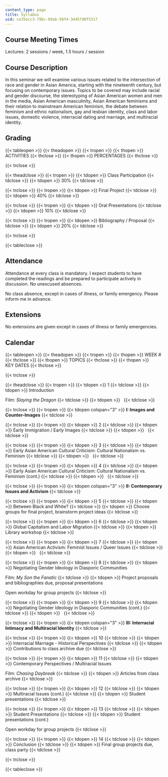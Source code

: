 ```yaml
---
content_type: page
title: Syllabus
uid: ce35ecc3-79bc-69ab-58f4-34457d0f5317
---
```


Course Meeting Times
--------------------

Lectures: 2 sessions / week, 1.5 hours / session

Course Description
------------------

In this seminar we will examine various issues related to the intersection of race and gender in Asian America, starting with the nineteenth century, but focusing on contemporary issues. Topics to be covered may include racial and gender discourse, the stereotyping of Asian American women and men in the media, Asian American masculinity, Asian American feminisms and their relation to mainstream American feminism, the debate between feminism and ethnic nationalism, gay and lesbian identity, class and labor issues, domestic violence, interracial dating and marriage, and multiracial identity.

Grading
-------

{{< tableopen >}}
{{< theadopen >}}
{{< tropen >}}
{{< thopen >}}
ACTIVITIES
{{< thclose >}}
{{< thopen >}}
PERCENTAGES
{{< thclose >}}

{{< trclose >}}

{{< theadclose >}}
{{< tropen >}}
{{< tdopen >}}
Class Participation
{{< tdclose >}}
{{< tdopen >}}
30%
{{< tdclose >}}

{{< trclose >}}
{{< tropen >}}
{{< tdopen >}}
Final Project
{{< tdclose >}}
{{< tdopen >}}
40%
{{< tdclose >}}

{{< trclose >}}
{{< tropen >}}
{{< tdopen >}}
Oral Presentations
{{< tdclose >}}
{{< tdopen >}}
10%
{{< tdclose >}}

{{< trclose >}}
{{< tropen >}}
{{< tdopen >}}
Bibliography / Proposal
{{< tdclose >}}
{{< tdopen >}}
20%
{{< tdclose >}}

{{< trclose >}}

{{< tableclose >}}

Attendance
----------

Attendance at every class is mandatory. I expect students to have completed the readings and be prepared to participate actively in discussion. No unexcused absences.

No class absence, except in cases of illness, or family emergency. Please inform me in advance.

Extensions
----------

No extensions are given except in cases of illness or family emergencies.

Calendar
--------

{{< tableopen >}}
{{< theadopen >}}
{{< tropen >}}
{{< thopen >}}
WEEK #
{{< thclose >}}
{{< thopen >}}
TOPICS
{{< thclose >}}
{{< thopen >}}
KEY DATES
{{< thclose >}}

{{< trclose >}}

{{< theadclose >}}
{{< tropen >}}
{{< tdopen >}}
1
{{< tdclose >}}
{{< tdopen >}}
Introduction  
  
Film: _Slaying the Dragon_
{{< tdclose >}}
{{< tdopen >}}
 
{{< tdclose >}}

{{< trclose >}}
{{< tropen >}}
{{< tdopen colspan="3" >}}
**I: Images and Counter-Images**
{{< tdclose >}}

{{< trclose >}}
{{< tropen >}}
{{< tdopen >}}
2
{{< tdclose >}}
{{< tdopen >}}
Early Immigration / Early Images
{{< tdclose >}}
{{< tdopen >}}
 
{{< tdclose >}}

{{< trclose >}}
{{< tropen >}}
{{< tdopen >}}
3
{{< tdclose >}}
{{< tdopen >}}
Early Asian American Cultural Criticism: Cultural Nationalism vs. Feminism
{{< tdclose >}}
{{< tdopen >}}
 
{{< tdclose >}}

{{< trclose >}}
{{< tropen >}}
{{< tdopen >}}
4
{{< tdclose >}}
{{< tdopen >}}
Early Asian American Cultural Criticism: Cultural Nationalism vs. Feminism (cont.)
{{< tdclose >}}
{{< tdopen >}}
 
{{< tdclose >}}

{{< trclose >}}
{{< tropen >}}
{{< tdopen colspan="3" >}}
**II: Contemporary Issues and Activism**
{{< tdclose >}}

{{< trclose >}}
{{< tropen >}}
{{< tdopen >}}
5
{{< tdclose >}}
{{< tdopen >}}
Between Black and White?
{{< tdclose >}}
{{< tdopen >}}
Choose groups for final project, brainstorm project ideas
{{< tdclose >}}

{{< trclose >}}
{{< tropen >}}
{{< tdopen >}}
6
{{< tdclose >}}
{{< tdopen >}}
Global Capitalism and Labor Migration
{{< tdclose >}}
{{< tdopen >}}
Library workshop
{{< tdclose >}}

{{< trclose >}}
{{< tropen >}}
{{< tdopen >}}
7
{{< tdclose >}}
{{< tdopen >}}
Asian American Activism: Feminist Issues / Queer Issues
{{< tdclose >}}
{{< tdopen >}}
 
{{< tdclose >}}

{{< trclose >}}
{{< tropen >}}
{{< tdopen >}}
8
{{< tdclose >}}
{{< tdopen >}}
Negotiating Gender Ideology in Diasporic Communities  
  
Film: _My Son the Fanatic_
{{< tdclose >}}
{{< tdopen >}}
Project proposals and bibliographies due, proposal presentations  
  
Open workday for group projects
{{< tdclose >}}

{{< trclose >}}
{{< tropen >}}
{{< tdopen >}}
9
{{< tdclose >}}
{{< tdopen >}}
Negotiating Gender Ideology in Diasporic Communities (cont.)
{{< tdclose >}}
{{< tdopen >}}
 
{{< tdclose >}}

{{< trclose >}}
{{< tropen >}}
{{< tdopen colspan="3" >}}
**III: Interracial Intimacy and Multiracial Identity**
{{< tdclose >}}

{{< trclose >}}
{{< tropen >}}
{{< tdopen >}}
10
{{< tdclose >}}
{{< tdopen >}}
Interracial Marriage - Historical Perspectives
{{< tdclose >}}
{{< tdopen >}}
Contributions to class archive due
{{< tdclose >}}

{{< trclose >}}
{{< tropen >}}
{{< tdopen >}}
11
{{< tdclose >}}
{{< tdopen >}}
Contemporary Perspectives / Multiracial Issues  
  
Film: _Chasing Daybreak_
{{< tdclose >}}
{{< tdopen >}}
Articles from class archive
{{< tdclose >}}

{{< trclose >}}
{{< tropen >}}
{{< tdopen >}}
12
{{< tdclose >}}
{{< tdopen >}}
Multiracial Issues (cont.)
{{< tdclose >}}
{{< tdopen >}}
Student presentations
{{< tdclose >}}

{{< trclose >}}
{{< tropen >}}
{{< tdopen >}}
13
{{< tdclose >}}
{{< tdopen >}}
Student Presentations
{{< tdclose >}}
{{< tdopen >}}
Student presentations (cont.)  
  
Open workday for group projects
{{< tdclose >}}

{{< trclose >}}
{{< tropen >}}
{{< tdopen >}}
14
{{< tdclose >}}
{{< tdopen >}}
Conclusion
{{< tdclose >}}
{{< tdopen >}}
Final group projects due, class party
{{< tdclose >}}

{{< trclose >}}

{{< tableclose >}}